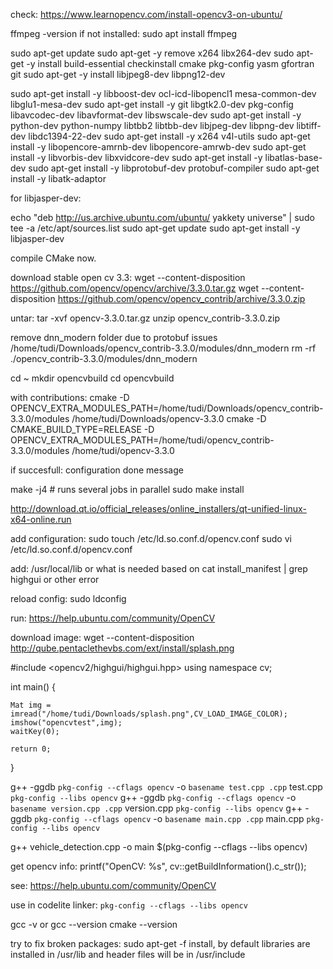 check: https://www.learnopencv.com/install-opencv3-on-ubuntu/

ffmpeg -version
if not installed: sudo apt install ffmpeg

sudo apt-get update
sudo apt-get -y remove x264 libx264-dev
sudo apt-get -y install build-essential checkinstall cmake pkg-config yasm gfortran git
sudo apt-get -y install libjpeg8-dev libpng12-dev

sudo apt-get install -y libboost-dev ocl-icd-libopencl1 mesa-common-dev libglu1-mesa-dev
sudo apt-get install -y git libgtk2.0-dev pkg-config libavcodec-dev libavformat-dev libswscale-dev
sudo apt-get install -y python-dev python-numpy libtbb2 libtbb-dev libjpeg-dev libpng-dev libtiff-dev  libdc1394-22-dev 
sudo apt-get install -y x264 v4l-utils
sudo apt-get install -y libopencore-amrnb-dev libopencore-amrwb-dev
sudo apt-get install -y libvorbis-dev libxvidcore-dev
sudo apt-get install -y libatlas-base-dev
sudo apt-get install -y libprotobuf-dev protobuf-compiler
sudo apt-get install -y libatk-adaptor

for libjasper-dev:

echo "deb http://us.archive.ubuntu.com/ubuntu/ yakkety universe" | sudo tee -a /etc/apt/sources.list
sudo apt-get update
sudo apt-get install -y libjasper-dev

compile CMake now.

download stable open cv 3.3: 
wget --content-disposition https://github.com/opencv/opencv/archive/3.3.0.tar.gz
wget --content-disposition https://github.com/opencv/opencv_contrib/archive/3.3.0.zip

untar:
tar -xvf opencv-3.3.0.tar.gz
unzip opencv_contrib-3.3.0.zip

remove dnn_modern folder due to protobuf issues /home/tudi/Downloads/opencv_contrib-3.3.0/modules/dnn_modern
rm -rf ./opencv_contrib-3.3.0/modules/dnn_modern

cd ~
mkdir opencvbuild
cd opencvbuild

with contributions:
cmake -D OPENCV_EXTRA_MODULES_PATH=/home/tudi/Downloads/opencv_contrib-3.3.0/modules /home/tudi/Downloads/opencv-3.3.0
cmake -D CMAKE_BUILD_TYPE=RELEASE -D OPENCV_EXTRA_MODULES_PATH=/home/tudi/opencv_contrib-3.3.0/modules /home/tudi/opencv-3.3.0

if succesfull: configuration done message

make -j4 # runs several jobs in parallel
sudo make install

http://download.qt.io/official_releases/online_installers/qt-unified-linux-x64-online.run

add configuration:
sudo touch /etc/ld.so.conf.d/opencv.conf
sudo vi /etc/ld.so.conf.d/opencv.conf

add:  /usr/local/lib  or what is needed based on cat install_manifest | grep highgui or other error

reload config:  sudo ldconfig

run:
https://help.ubuntu.com/community/OpenCV

download image:
wget --content-disposition http://qube.pentaclethevbs.com/ext/install/splash.png

#include <opencv2/highgui/highgui.hpp>
using namespace cv;

int main()
{

    Mat img = imread("/home/tudi/Downloads/splash.png",CV_LOAD_IMAGE_COLOR);
    imshow("opencvtest",img);
    waitKey(0);

    return 0;
}

g++ -ggdb `pkg-config --cflags opencv` -o `basename test.cpp .cpp` test.cpp `pkg-config --libs opencv`
g++ -ggdb `pkg-config --cflags opencv` -o `basename version.cpp .cpp` version.cpp `pkg-config --libs opencv`
g++ -ggdb `pkg-config --cflags opencv` -o `basename main.cpp .cpp` main.cpp `pkg-config --libs opencv`

g++ vehicle_detection.cpp -o main $(pkg-config --cflags --libs opencv)


get opencv info:   printf("OpenCV: %s", cv::getBuildInformation().c_str());

see:  https://help.ubuntu.com/community/OpenCV

use in codelite linker: `pkg-config --cflags --libs opencv` 

gcc -v or gcc --version
cmake --version

try to fix broken packages: sudo apt-get -f install, by default libraries are installed in /usr/lib and header files will be in /usr/include